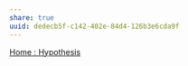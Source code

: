 ```yaml
---
share: true
uuid: dedecb5f-c142-402e-84d4-126b3e6cda9f
---
```



[Home : Hypothesis](https://web.hypothes.is/)
